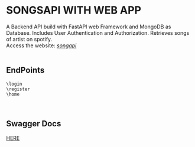 # SONGSAPI WITH WEB APP
A Backend API build with FastAPI web Framework and MongoDB as Database. Includes User Authentication and Authorization. Retrieves songs of artist on spotify.<br>
Access the website:  [_songapi_](https://songsapi.onrender.com)
<br>
<br>
## EndPoints
```
\login
\register
\home
```

<br>


## Swagger Docs
[HERE](https://songsapi.onrender.com)
